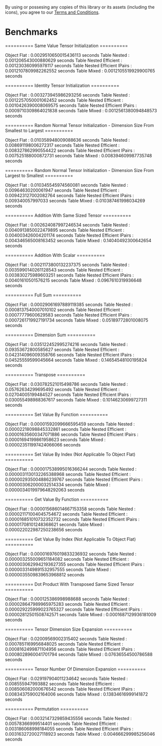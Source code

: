 By using or possesing any copies of this library or its assets (including the icons), you agree to our [Terms and Conditions](docs/TermsAndConditions.md).

# Benchmarks

========== Same Value Tensor Initialization ==========

Object Flat						        : 0.0029510650015436113 seconds
Table Nested					        : 0.001206543000880629 seconds
Table Nested Efficient			  : 0.001230360995978117 seconds
Table Nested Efficient IPairs	: 0.0012107809982262552 seconds
Table Mixed						        : 0.0012105519929900765 seconds

========== Identity Tensor Initialization ==========

Object Flat						        : 0.003273945986293256 seconds
Table Nested					        : 0.0012257050001062452 seconds
Table Nested Efficient			  : 0.0010426390008069575 seconds
Table Nested Efficient IPairs	: 0.0009710309864021838 seconds
Table Mixed						        : 0.0012561380094848573 seconds

========== Random Normal Tensor Initialization - Dimension Size From Smallest to Largest ==========

Object Flat						        : 0.010358948009088636 seconds
Table Nested					        : 0.008691198006272317 seconds
Table Nested Efficient			  : 0.008327862990554422 seconds
Table Nested Efficient IPairs	: 0.007525188000872731 seconds
Table Mixed						        : 0.008394609987735748 seconds

========== Random Normal Tensor Initialization - Dimension Size From Largest to Smallest ==========

Object Flat						        : 0.010345545974560081 seconds
Table Nested					        : 0.00964630200061947 seconds
Table Nested Efficient			  : 0.009423127002082764 seconds
Table Nested Efficient IPairs	: 0.009340057997033 seconds
Table Mixed						        : 0.010387461998034269 seconds

========== Addition With Same Sized Tensor ==========

Object Flat						        : 0.002624087997246534 seconds
Table Nested					        : 0.0040913850022479895 seconds
Table Nested Efficient			  : 0.004003426004201174 seconds
Table Nested Efficient IPairs	: 0.004346565008163452 seconds
Table Mixed						        : 0.14040492300642654 seconds
  
========== Addition With Scalar ==========

Object Flat						        : 0.0021173800132237375 seconds
Table Nested					        : 0.0035990140261128543 seconds
Table Nested Efficient			  : 0.003830275989603251 seconds
Table Nested Efficient IPairs	: 0.00401610501576215 seconds
Table Mixed						        : 0.0967610319936648 seconds

========== Full Sum ==========

Object Flat						        : 0.00029061697889119385 seconds
Table Nested					        : 0.0008137540007010102 seconds
Table Nested Efficient			  : 0.00077779600629583 seconds
Table Nested Efficient IPairs	: 0.0007261719927191734 seconds
Table Mixed						        : 0.05189772801008075 seconds

========== Dimension Sum ==========

Object Flat						        : 0.035122452995274216 seconds
Table Nested					        : 0.09353672800585627 seconds
Table Nested Efficient			  : 0.042314096009358766 seconds
Table Nested Efficient IPairs	: 0.04525559599045664 seconds
Table Mixed						        : 0.14654548100195824 seconds

========== Transpose ==========

Object Flat						        : 0.030782521015498786 seconds
Table Nested					        : 0.05762634299695492 seconds
Table Nested Efficient			  : 0.02704005199484527 seconds
Table Nested Efficient IPairs	: 0.030055498988367617 seconds
Table Mixed						        : 0.10146230699727311 seconds

========== Set Value By Function ==========

Object Flat						        : 0.00001592099666595459 seconds
Table Nested					        : 0.00002218098845332861 seconds
Table Nested Efficient			  : 0.00001635600347071886 seconds
Table Nested Efficient IPairs	: 0.00001694199861958623 seconds
Table Mixed						        : 0.000023511997424066066 seconds

========== Set Value By Index (Not Applicable To Object Flat) ==========

Object Flat						        : 0.000017538995016366244 seconds
Table Nested					        : 0.0000031130132265388968 seconds
Table Nested Efficient			  : 0.000002935004886239767 seconds
Table Nested Efficient IPairs	: 0.000003062000032514334 seconds
Table Mixed						        : 0.0000034019979648292063 seconds

========== Get Value By Function ==========

Object Flat						        : 0.000015686014667153358 seconds
Table Nested					        : 0.000021171004045754672 seconds
Table Nested Efficient			  : 0.000016851010732352732 seconds
Table Nested Efficient IPairs	: 0.00001708101248368621 seconds
Table Mixed						        : 0.000022022987250238656 seconds

========== Get Value By Index (Not Applicable To Object Flat) ==========

Object Flat						        : 0.000016976019833236932 seconds
Table Nested					        : 0.000003255009651184082 seconds
Table Nested Efficient			  : 0.0000030629942193627355 seconds
Table Nested Efficient IPairs	: 0.0000033149891532957555 seconds
Table Mixed						        : 0.0000035509839653968812 seconds

========== Dot Product With Transposed Same Sized Tensor ==========

Object Flat						        : 0.000125386998988688 seconds
Table Nested					        : 0.000028647989965975283 seconds
Table Nested Efficient			  : 0.000029225999023765327 seconds
Table Nested Efficient IPairs	: 0.00002812501508742571 seconds
Table Mixed						        : 0.0001687129936181009 seconds

========== Tensor Dimension Size Expansion ==========

Object Flat						        : 0.02009569002315402 seconds
Table Nested					        : 0.0007851169956848025 seconds
Table Nested Efficient			  : 0.0008162499871104956 seconds
Table Nested Efficient IPairs	: 0.0008028960041701794 seconds
Table Mixed						        : 0.07636554500786588 seconds

========== Tensor Number Of Dimension Expansion ==========

Object Flat						        : 0.029197904011234642 seconds
Table Nested					        : 0.008555947993882 seconds
Table Nested Efficient			  : 0.008506082000676542 seconds
Table Nested Efficient IPairs	: 0.008343759002164006 seconds
Table Mixed						        : 0.13834616999141872 seconds

========== Permutation ==========

Object Flat						        : 0.0032147329859435556 seconds
Table Nested					        : 0.00578366999514401 seconds
Table Nested Efficient			  : 0.003186068998184055 seconds
Table Nested Efficient IPairs	: 0.0031632720027118923 seconds
Table Mixed						        : 0.004666299985256046 seconds
